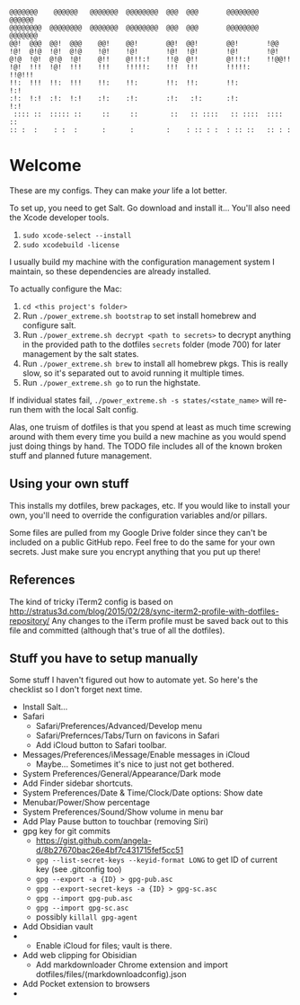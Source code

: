 ```
@@@@@@@    @@@@@@   @@@@@@@  @@@@@@@@  @@@  @@@       @@@@@@@@   @@@@@@   
@@@@@@@@  @@@@@@@@  @@@@@@@  @@@@@@@@  @@@  @@@       @@@@@@@@  @@@@@@@   
@@!  @@@  @@!  @@@    @@!    @@!       @@!  @@!       @@!       !@@       
!@!  @!@  !@!  @!@    !@!    !@!       !@!  !@!       !@!       !@!       
@!@  !@!  @!@  !@!    @!!    @!!!:!    !!@  @!!       @!!!:!    !!@@!!    
!@!  !!!  !@!  !!!    !!!    !!!!!:    !!!  !!!       !!!!!:     !!@!!!   
!!:  !!!  !!:  !!!    !!:    !!:       !!:  !!:       !!:            !:!  
:!:  !:!  :!:  !:!    :!:    :!:       :!:   :!:      :!:           !:!   
 :::: ::  ::::: ::     ::     ::        ::   :: ::::   :: ::::  :::: ::   
:: :  :    : :  :      :      :        :    : :: : :  : :: ::   :: : :    
```                                                                          
# Welcome

These are my configs. They can make *your* life a lot better.

To set up, you need to get Salt. Go download and install it...
You'll also need the Xcode developer tools.
1. `sudo xcode-select --install`
1. `sudo xcodebuild -license`

I usually build my machine with the configuration management system I maintain,
so these dependencies are already installed.

To actually configure the Mac:
1. `cd <this project's folder>`
1. Run `./power_extreme.sh bootstrap` to set install homebrew and configure salt.
1. Run `./power_extreme.sh decrypt <path to secrets>` to decrypt anything in the provided path to the dotfiles `secrets` folder (mode 700) for later management by the salt states.
1. Run `./power_extreme.sh brew` to install all homebrew pkgs. This is really slow, so it's separated out to avoid running it multiple times.
1. Run `./power_extreme.sh go` to run the highstate.

If individual states fail, `./power_extreme.sh -s states/<state_name>` will re-run them with the local Salt config.

Alas, one truism of dotfiles is that you spend at least as much time screwing
around with them every time you build a new machine as you would spend just
doing things by hand. The TODO file includes all of the known broken stuff and
planned future management.

## Using your own stuff
This installs my dotfiles, brew packages, etc. If you would like to install
your own, you'll need to override the configuration variables and/or pillars.

Some files are pulled from my Google Drive folder since they can't be included on a
public GitHub repo. Feel free to do the same for your own secrets. Just make
sure you encrypt anything that you put up there!

## References
The kind of tricky iTerm2 config is based on
http://stratus3d.com/blog/2015/02/28/sync-iterm2-profile-with-dotfiles-repository/
Any changes to the iTerm profile must be saved back out to this file and
committed (although that's true of all the dotfiles).

## Stuff you have to setup manually
Some stuff I haven't figured out how to automate yet. So here's the checklist
so I don't forget next time.
- Install Salt...
- Safari
	- Safari/Preferences/Advanced/Develop menu
	- Safari/Prefernces/Tabs/Turn on favicons in Safari
	- Add iCloud button to Safari toolbar.
- Messages/Preferences/iMessage/Enable messages in iCloud
	- Maybe... Sometimes it's nice to just not get bothered.
- System Preferences/General/Appearance/Dark mode
- Add Finder sidebar shortcuts.
- System Preferences/Date & Time/Clock/Date options: Show date
- Menubar/Power/Show percentage
- System Preferences/Sound/Show volume in menu bar
- Add Play Pause button to touchbar (removing Siri)
- gpg key for git commits
	- https://gist.github.com/angela-d/8b27670bac26e4bf7c431715fef5cc51
	- `gpg --list-secret-keys --keyid-format LONG` to get ID of current key (see .gitconfig too)
	- `gpg --export -a {ID} > gpg-pub.asc`
	- `gpg --export-secret-keys -a {ID} > gpg-sc.asc`
	- `gpg --import gpg-pub.asc`
	- `gpg --import gpg-sc.asc`
	- possibly `killall gpg-agent`
- Add Obsidian vault
-	- Enable iCloud for files; vault is there.
- Add web clipping for Obisidian
	- Add markdownloader Chrome extension and import dotfiles/files/(markdownloadconfig).json
- Add Pocket extension to browsers
- 
